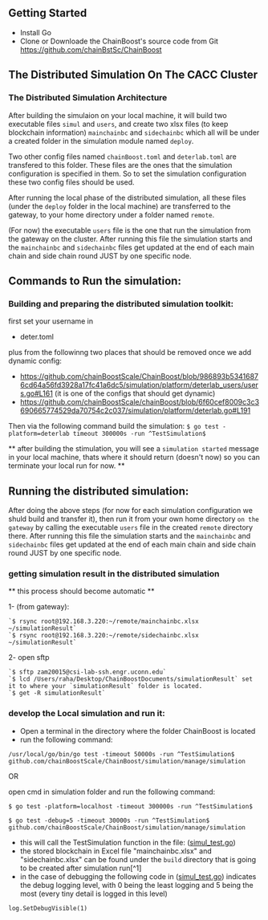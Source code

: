 
## Getting Started ##

- Install Go
- Clone or Downloade the ChainBoost's source code from Git <https://github.com/chainBstSc/ChainBoost>


## The Distributed Simulation On The CACC Cluster ##


### The Distributed Simulation Architecture

After building the simulaion on your local machine, it will build two executable files `simul` and `users`, and create two xlsx files (to keep blockchain information) `mainchainbc` and `sidechainbc` which all will be under a created folder in the simulation module named `deploy`. 

Two other config files named `chainBoost.toml` and `deterlab.toml` are transfered to this folder. These files are the ones that the simulation configuration is specified in them. So to set the simulation configuration these two config files should be used. 

After running the local phase of the distributed simulation, all these files (under the `deploy` folder in the local machine) are transferred to the gateway, to your home directory under a folder named `remote`. 

(For now) the executable `users` file is the one that run the simulation from the gateway on the cluster. After running this file the simulation starts and the `mainchainbc` and `sidechainbc` files get updated at the end of each main chain and side chain round JUST by one specific node.

## Commands to Run the simulation:

### Building and preparing the distributed simulation toolkit:

first set your username in

- deter.toml 

plus from the followinng two places that should be removed once we add dynamic config: 

- https://github.com/chainBoostScale/ChainBoost/blob/986893b53416876cd64a56fd3928a17fc41a6dc5/simulation/platform/deterlab_users/users.go#L161 (it is one of the configs that should get dynamic)
- https://github.com/chainBoostScale/chainBoost/blob/6f60cef8009c3c3690665774529da70754c2c037/simulation/platform/deterlab.go#L191


Then via the following command build the simulation:
`$ go test -platform=deterlab timeout 300000s -run ^TestSimulation$`

** after building the stimulation, you will see a `simulation started` message in your local machine,  thats where it should return (doesn't now) so you can terminate your local run for now. **

## Running the distributed simulation:

After doing the above steps (for now for each simulation configuration we shuld build and transfer it), then run it from your own home directory `on the gateway` by calling the executable `users` file in the created `remote` directory there. After running this file the simulation starts and the `mainchainbc` and `sidechainbc` files get updated at the end of each main chain and side chain round JUST by one specific node.

### getting simulation result in the distributed simulation

** this process should become automatic **

1- (from gateway):

    `$ rsync root@192.168.3.220:~/remote/mainchainbc.xlsx ~/simulationResult`
    `$ rsync root@192.168.3.220:~/remote/sidechainbc.xlsx ~/simulationResult`

2- open sftp

    `$ sftp zam20015@csi-lab-ssh.engr.uconn.edu`
    `$ lcd /Users/raha/Desktop/ChainBoostDocuments/simulationResult` set it to where your `simulationResult` folder is located.
    `$ get -R simulationResult`


### develop the Local simulation and run it:

- Open a terminal in the directory where the folder ChainBoost is located
- run the following command: 

```
/usr/local/go/bin/go test -timeout 50000s -run ^TestSimulation$ github.com/chainBoostScale/ChainBoost/simulation/manage/simulation
```
OR

open cmd in simulation folder and run the following command:

`$ go test -platform=localhost -timeout 300000s -run ^TestSimulation$`

`$ go test -debug=5 -timeout 30000s -run ^TestSimulation$ github.com/chainBoostScale/ChainBoost/simulation/manage/simulation`

- this will call the TestSimulation function in the file: ([simul_test.go](https://github.com/chainBstSc/ChainBoost/blob/master/simulation/manage/simulation/simul_test.go))
- the stored blockchain in Excel file "mainchainbc.xlsx" and "sidechainbc.xlsx" can be found under the `build` directory that is going to be created after simulation run[^1]
- in the case of debugging the following code in ([simul_test.go](https://github.com/chainBstSc/ChainBoost/blob/master/simulation/manage/simulation/simul_test.go)) indicates the debug logging level, with 0 being the least logging and 5 being the most (every tiny detail is logged in this level)

```
log.SetDebugVisible(1)
```
